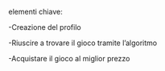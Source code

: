 elementi chiave:

-Creazione del profilo

-Riuscire a trovare il gioco tramite l’algoritmo

-Acquistare il gioco al miglior prezzo